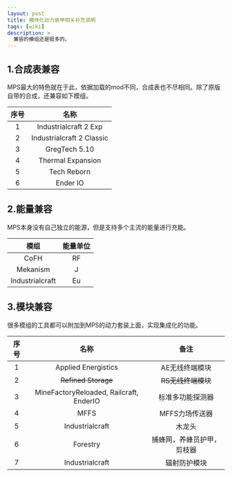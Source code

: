 ```yaml
---
layout: post
title: 模块化动力装甲相关补充说明
tags: [wiki]
description: >
  兼容的模组还是挺多的。
---
```


## 1.合成表兼容

MPS最大的特色就在于此，依据加载的mod不同，合成表也不尽相同。除了原版自带的合成，还兼容如下模组。

|  序号  |            名称             |
| :--: | :-----------------------: |
|  1   |   Industrialcraft 2 Exp   |
|  2   | Industrialcraft 2 Classic |
|  3   |       GregTech 5.10       |
|  4   |     Thermal Expansion     |
|  5   |        Tech Reborn        |
|  6   |         Ender IO          |

## 2.能量兼容

MPS本身没有自己独立的能源，但是支持多个主流的能量进行充能。

|       模组        | 能量单位 |
| :-------------: | :--: |
|      CoFH       |  RF  |
|    Mekanism     |  J   |
| Industrialcraft |  Eu  |

## 3.模块兼容

很多模组的工具都可以附加到MPS的动力套装上面，实现集成化的功能。

|  序号  |                    名称                    |       备注       |
| :--: | :--------------------------------------: | :------------: |
|  1   |           Applied Energistics            |    AE无线终端模块    |
|  2   |           ~~Refined Storage~~            |  ~~RS无线终端模块~~  |
|  3   | MineFactoryReloaded,  Railcraft,  EnderIO |    标准多功能探测器    |
|  4   |                   MFFS                   |   MFFS力场传送器    |
|  5   |             Industrialcraft              |      木龙头       |
|  6   |                 Forestry                 | 捕蜂网，养蜂员护甲， 剪枝器 |
|  7   |             Industrialcraft              |     辐射防护模块     |
